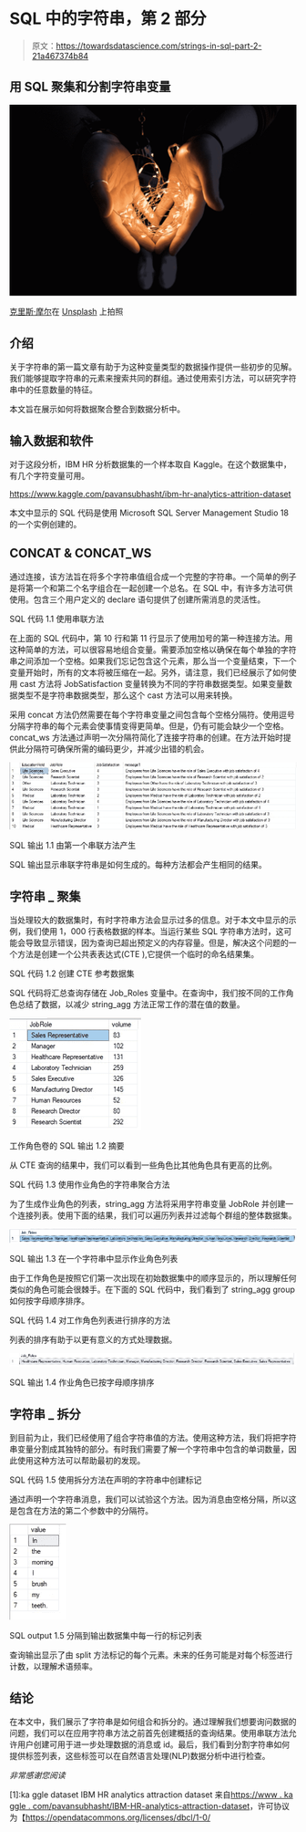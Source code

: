 # SQL 中的字符串，第 2 部分

> 原文：<https://towardsdatascience.com/strings-in-sql-part-2-21a467374b84>

## 用 SQL 聚集和分割字符串变量

![](img/c8b359e06b7159e941052bee48f572b9.png)

[克里斯·摩尔](https://unsplash.com/@chrismoore_?utm_source=medium&utm_medium=referral)在 [Unsplash](https://unsplash.com?utm_source=medium&utm_medium=referral) 上拍照

## 介绍

关于字符串的第一篇文章有助于为这种变量类型的数据操作提供一些初步的见解。我们能够提取字符串的元素来搜索共同的群组。通过使用索引方法，可以研究字符串中的任意数量的特征。

</strings-in-sql-part-1-122185dd0099>  

本文旨在展示如何将数据聚合整合到数据分析中。

## 输入数据和软件

对于这段分析，IBM HR 分析数据集的一个样本取自 Kaggle。在这个数据集中，有几个字符变量可用。

<https://www.kaggle.com/pavansubhasht/ibm-hr-analytics-attrition-dataset>  

本文中显示的 SQL 代码是使用 Microsoft SQL Server Management Studio 18 的一个实例创建的。

## CONCAT & CONCAT_WS

通过连接，该方法旨在将多个字符串值组合成一个完整的字符串。一个简单的例子是将第一个和第二个名字组合在一起创建一个总名。在 SQL 中，有许多方法可供使用。包含三个用户定义的 declare 语句提供了创建所需消息的灵活性。

SQL 代码 1.1 使用串联方法

在上面的 SQL 代码中，第 10 行和第 11 行显示了使用加号的第一种连接方法。用这种简单的方法，可以很容易地组合变量。需要添加空格以确保在每个单独的字符串之间添加一个空格。如果我们忘记包含这个元素，那么当一个变量结束，下一个变量开始时，所有的文本将被压缩在一起。另外，请注意，我们已经展示了如何使用 cast 方法将 JobSatisfaction 变量转换为不同的字符串数据类型。如果变量数据类型不是字符串数据类型，那么这个 cast 方法可以用来转换。

采用 concat 方法仍然需要在每个字符串变量之间包含每个空格分隔符。使用逗号分隔字符串的每个元素会使事情变得更简单。但是，仍有可能会缺少一个空格。concat_ws 方法通过声明一次分隔符简化了连接字符串的创建。在方法开始时提供此分隔符可确保所需的编码更少，并减少出错的机会。

![](img/d9ba83c9370529be188378346462550c.png)

SQL 输出 1.1 由第一个串联方法产生

SQL 输出显示串联字符串是如何生成的。每种方法都会产生相同的结果。

## 字符串 _ 聚集

当处理较大的数据集时，有时字符串方法会显示过多的信息。对于本文中显示的示例，我们使用 1，000 行表格数据的样本。当运行某些 SQL 字符串方法时，这可能会导致显示错误，因为查询已超出预定义的内存容量。但是，解决这个问题的一个方法是创建一个公共表表达式(CTE ),它提供一个临时的命名结果集。

SQL 代码 1.2 创建 CTE 参考数据集

SQL 代码将汇总查询存储在 Job_Roles 变量中。在查询中，我们按不同的工作角色总结了数据，以减少 string_agg 方法正常工作的潜在值的数量。

![](img/009152e693f89ac82346f8163c59167d.png)

工作角色卷的 SQL 输出 1.2 摘要

从 CTE 查询的结果中，我们可以看到一些角色比其他角色具有更高的比例。

SQL 代码 1.3 使用作业角色的字符串聚合方法

为了生成作业角色的列表，string_agg 方法将采用字符串变量 JobRole 并创建一个连接列表。使用下面的结果，我们可以遍历列表并过滤每个群组的整体数据集。

![](img/4648b94175a702eed05dc226608f8632.png)

SQL 输出 1.3 在一个字符串中显示作业角色列表

由于工作角色是按照它们第一次出现在初始数据集中的顺序显示的，所以理解任何类似的角色可能会很棘手。在下面的 SQL 代码中，我们看到了 string_agg group 如何按字母顺序排序。

SQL 代码 1.4 对工作角色列表进行排序的方法

列表的排序有助于以更有意义的方式处理数据。

![](img/7dd1b4c65dbccd6ea5faf3b19e15c39f.png)

SQL 输出 1.4 作业角色已按字母顺序排序

## 字符串 _ 拆分

到目前为止，我们已经使用了组合字符串值的方法。使用这种方法，我们将把字符串变量分割成其独特的部分。有时我们需要了解一个字符串中包含的单词数量，因此使用这种方法可以帮助最初的发现。

SQL 代码 1.5 使用拆分方法在声明的字符串中创建标记

通过声明一个字符串消息，我们可以试验这个方法。因为消息由空格分隔，所以这是包含在方法的第二个参数中的分隔符。

![](img/27193c4e2737bbfe5d88748e3bc29685.png)

SQL output 1.5 分隔到输出数据集中每一行的标记列表

查询输出显示了由 split 方法标记的每个元素。未来的任务可能是对每个标签进行计数，以理解术语频率。

## 结论

在本文中，我们展示了字符串是如何组合和拆分的。通过理解我们想要询问数据的问题，我们可以在应用字符串方法之前首先创建概括的查询结果。使用串联方法允许用户创建可用于进一步处理数据的消息或 id。最后，我们看到分割字符串如何提供标签列表，这些标签可以在自然语言处理(NLP)数据分析中进行检查。

*非常感谢您阅读*

[1]:ka ggle dataset IBM HR analytics attraction dataset 来自[https://www . ka ggle . com/pavansubhasht/IBM-HR-analytics-attraction-dataset](https://www.kaggle.com/pavansubhasht/ibm-hr-analytics-attrition-dataset)，许可协议为【https://opendatacommons.org/licenses/dbcl/1-0/ 